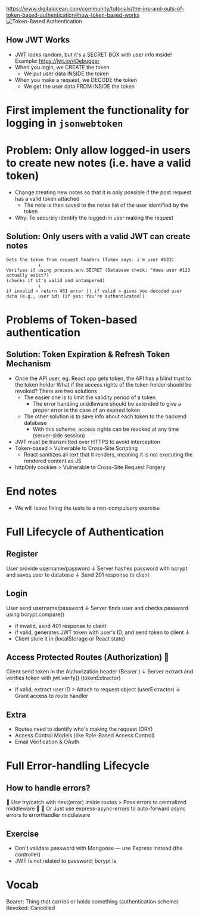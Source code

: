 <!-- - Users must be able to log into our application -->
<!-- - And when a user is logged in their user information must automatically be attached to any new notes they create -->

https://www.digitalocean.com/community/tutorials/the-ins-and-outs-of-token-based-authentication#how-token-based-works
![Token-Based Authentication](https://fullstackopen.com/static/259c9dce6b3d1d77bedb04e799ac7dd3/5a190/16new.png)

## How JWT Works
- JWT looks random, but it's a SECRET BOX with user info inside!
Example: https://jwt.io/#Debugger
- When you login, we CREATE the token
  * We put user data INSIDE the token
- When you make a request, we DECODE the token
  * We get the user data FROM INSIDE the token

# First implement the functionality for logging in `jsonwebtoken`
<!-- - Find username -->
<!-- - Compare password -->
<!-- - if correct > Generate token -->

# Problem: Only allow logged-in users to create new notes (i.e. have a valid token)
- Change creating new notes so that it is only possible if the post request has a valid token attached
  * The note is then saved to the notes list of the user identified by the token
- Why: To securely identify the logged-in user making the request
## Solution: Only users with a valid JWT can create notes
```💡
Gets the token from request headers (Token says: i'm user #123)
            ↓
Verifies it using process.env.SECRET (Database check: "does user #123 actually exist?)
(checks if it's valid and untampered)
            ↓
if invalid > return 401 error || if valid > gives you decoded user data (e.g., user id) (if yes: You're authenticated!)
```

# Problems of Token-based authentication
## Solution: Token Expiration & Refresh Token Mechanism
- Once the API user, eg. React app gets token, the API has a blind trust to the token holder
  What if the access rights of the token holder should be revoked? There are two solutions
  - The easier one is to limit the validity period of a token
    * The error handling middleware should be extended to give a proper error in the case of an expired token
  - The other solution is to save info about each token to the backend database
    * With this scheme, access rights can be revoked at any time (server-side session)
- JWT must be transmitted over HTTPS to avoid interception
- Token-based > Vulnerable to Cross-Site Scripting
  * React sanitizes all text that it renders, meaning it is not executing the rendered content as JS
- httpOnly cookies > Vulnerable to Cross-Site Request Forgery

# End notes
- We will leave fixing the tests to a non-compulsory exercise
<!-- - We will implement login to the frontend in the next part -->

# Full Lifecycle of Authentication
## Register
User provide username/password
    ↓
Server hashes password with bcrypt and saves user to database
    ↓
Send 201 response to client
## Login
User send username/password
    ↓
Server finds user and checks password using bcrypt.compare()
- if invalid, send 401 response to client
- if valid, generates JWT token with user's ID, and send token to client
    ↓
- Client store it in (localStorage or React state)
## Access Protected Routes (Authorization) 🚂
Client send token in the Authorization header (Bearer <token>)
    ↓
Server extract and verifies token with jwt.verify() (tokenExtractor)
- if valid, extract user ID > Attach to request object (userExtractor)
    ↓
Grant access to route handler

## Extra
- Routes need to identify who's making the request (DRY)
- Access Control Models (like Role-Based Access Control)
- Email Verification & OAuth

# Full Error-handling Lifecycle
## How to handle errors?
🔸 Use try/catch with next(error) inside routes > Pass errors to centralized middleware 🐞
🔸 Or Just use express-async-errors to auto-forward async errors to errorHandler middleware

## Exercise
- Don't validate password with Mongoose — use Express instead (the controller)
- JWT is not related to password; bcrypt is

# Vocab
Bearer: Thing that carries or holds something (authentication scheme)
Revoked: Cancelled
